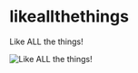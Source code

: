 likeallthethings
================

Like ALL the things!

![Like ALL the things!](http://i.chzbgr.com/completestore/2011/7/13/a4e9feef-fc3d-459d-a66a-92794982e010.jpg)
